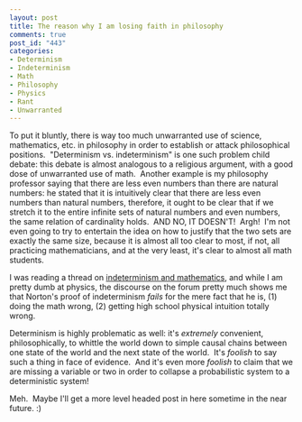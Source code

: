 ```yaml
--- 
layout: post
title: The reason why I am losing faith in philosophy
comments: true
post_id: "443"
categories:
- Determinism
- Indeterminism
- Math
- Philosophy
- Physics
- Rant
- Unwarranted
---
```

To put it bluntly, there is way too much unwarranted use of science, mathematics, etc. in philosophy in order to establish or attack philosophical positions.  "Determinism vs. indeterminism" is one such problem child debate: this debate is almost analogous to a religious argument, with a good dose of unwarranted use of math.  Another example is my philosophy professor saying that there are less even numbers than there are natural numbers: he stated that it is intuitively clear that there are less even numbers than natural numbers, therefore, it ought to be clear that if we stretch it to the entire infinite sets of natural numbers and even numbers, the same relation of cardinality holds.  AND NO, IT DOESN'T!  Argh!  I'm not even going to try to entertain the idea on how to justify that the two sets are exactly the same size, because it is almost all too clear to most, if not, all practicing mathematicians, and at the very least, it's clear to almost all math students.

I was reading a thread on <a href="http://forumserver.twoplustwo.com/47/science-math-philosophy/indeterminism-newtonian-mechanics-391207/">indeterminism and mathematics</a>, and while I am pretty dumb at physics, the discourse on the forum pretty much shows me that Norton's proof of indeterminism <em>fails</em> for the mere fact that he is, (1) doing the math wrong, (2) getting high school physical intuition totally wrong.

Determinism is highly problematic as well: it's <em>extremely</em> convenient, philosophically, to whittle the world down to simple causal chains between one state of the world and the next state of the world.  It's <em>foolish</em> to say such a thing in face of evidence.  And it's even more <em>foolish</em> to claim that we are missing a variable or two in order to collapse a probabilistic system to a deterministic system!

Meh.  Maybe I'll get a more level headed post in here sometime in the near future. :)

